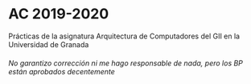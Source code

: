# AC 2019-2020
Prácticas de la asignatura Arquitectura de Computadores del GII en la Universidad de Granada



###### No garantizo corrección ni me hago responsable de nada, pero los BP están aprobados decentemente
